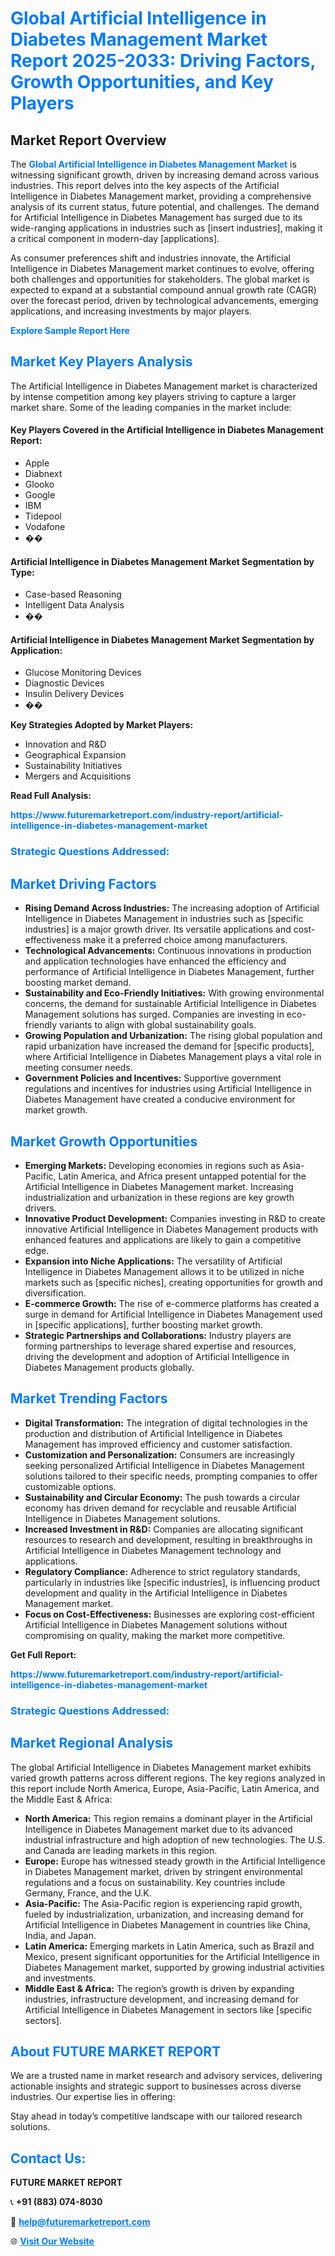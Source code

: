 <h1 style="color: #007BFF;">Global Artificial Intelligence in Diabetes Management Market Report 2025-2033: Driving Factors, Growth Opportunities, and Key Players</h1>

<section id="overview">
<h2>Market Report Overview</h2>
<p>The <a href="https://www.futuremarketreport.com/industry-report/artificial-intelligence-in-diabetes-management-market" style="color: #007BFF; text-decoration: none;"><strong>Global Artificial Intelligence in Diabetes Management Market</strong></a> is witnessing significant growth, driven by increasing demand across various industries. This report delves into the key aspects of the Artificial Intelligence in Diabetes Management market, providing a comprehensive analysis of its current status, future potential, and challenges. The demand for Artificial Intelligence in Diabetes Management has surged due to its wide-ranging applications in industries such as [insert industries], making it a critical component in modern-day [applications].</p>
<p>As consumer preferences shift and industries innovate, the Artificial Intelligence in Diabetes Management market continues to evolve, offering both challenges and opportunities for stakeholders. The global market is expected to expand at a substantial compound annual growth rate (CAGR) over the forecast period, driven by technological advancements, emerging applications, and increasing investments by major players.</p>
</section>

<section id="overview">
<p><a href="https://www.futuremarketreport.com/request-sample/reportId=113841" style="color: #007BFF; text-decoration: none;"><strong>Explore Sample Report Here</strong></a></p>
</section>

<section id="key-players">
<h2 style="color: #007BFF;">Market Key Players Analysis</h2>
<p>The Artificial Intelligence in Diabetes Management market is characterized by intense competition among key players striving to capture a larger market share. Some of the leading companies in the market include:</p>
<h4>Key Players Covered in the Artificial Intelligence in Diabetes Management Report:</h4>
<ul><li>Apple</li><li>Diabnext</li><li>Glooko</li><li>Google</li><li>IBM</li><li>Tidepool</li><li>Vodafone</li><li>��</li></ul>
<h4>Artificial Intelligence in Diabetes Management Market Segmentation by Type:</h4>
<ul><li>Case-based Reasoning</li><li>Intelligent Data Analysis</li><li>��</li></ul>

<h4>Artificial Intelligence in Diabetes Management Market Segmentation by Application:</h4>
<ul><li>Glucose Monitoring Devices</li><li>Diagnostic Devices</li><li>Insulin Delivery Devices</li><li>��</li></ul>
<p><strong>Key Strategies Adopted by Market Players:</strong></p>
<ul>
<li>Innovation and R&D</li>
<li>Geographical Expansion</li>
<li>Sustainability Initiatives</li>
<li>Mergers and Acquisitions</li>
</ul>
</section>

<section>
<p><strong>Read Full Analysis: </strong></p><a href="https://www.futuremarketreport.com/industry-report/artificial-intelligence-in-diabetes-management-market" style="color: #007BFF; text-decoration: none;"><strong>https://www.futuremarketreport.com/industry-report/artificial-intelligence-in-diabetes-management-market</strong></a>
<h3 style="color: #007BFF;">Strategic Questions Addressed:</h3>
</section>

<section id="driving-factors">
<h2 style="color: #007BFF;">Market Driving Factors</h2>
<ul>
<li><strong>Rising Demand Across Industries:</strong> The increasing adoption of Artificial Intelligence in Diabetes Management in industries such as [specific industries] is a major growth driver. Its versatile applications and cost-effectiveness make it a preferred choice among manufacturers.</li>
<li><strong>Technological Advancements:</strong> Continuous innovations in production and application technologies have enhanced the efficiency and performance of Artificial Intelligence in Diabetes Management, further boosting market demand.</li>
<li><strong>Sustainability and Eco-Friendly Initiatives:</strong> With growing environmental concerns, the demand for sustainable Artificial Intelligence in Diabetes Management solutions has surged. Companies are investing in eco-friendly variants to align with global sustainability goals.</li>
<li><strong>Growing Population and Urbanization:</strong> The rising global population and rapid urbanization have increased the demand for [specific products], where Artificial Intelligence in Diabetes Management plays a vital role in meeting consumer needs.</li>
<li><strong>Government Policies and Incentives:</strong> Supportive government regulations and incentives for industries using Artificial Intelligence in Diabetes Management have created a conducive environment for market growth.</li>
</ul>
</section>

<section id="growth-opportunities">
<h2 style="color: #007BFF;">Market Growth Opportunities</h2>
<ul>
<li><strong>Emerging Markets:</strong> Developing economies in regions such as Asia-Pacific, Latin America, and Africa present untapped potential for the Artificial Intelligence in Diabetes Management market. Increasing industrialization and urbanization in these regions are key growth drivers.</li>
<li><strong>Innovative Product Development:</strong> Companies investing in R&D to create innovative Artificial Intelligence in Diabetes Management products with enhanced features and applications are likely to gain a competitive edge.</li>
<li><strong>Expansion into Niche Applications:</strong> The versatility of Artificial Intelligence in Diabetes Management allows it to be utilized in niche markets such as [specific niches], creating opportunities for growth and diversification.</li>
<li><strong>E-commerce Growth:</strong> The rise of e-commerce platforms has created a surge in demand for Artificial Intelligence in Diabetes Management used in [specific applications], further boosting market growth.</li>
<li><strong>Strategic Partnerships and Collaborations:</strong> Industry players are forming partnerships to leverage shared expertise and resources, driving the development and adoption of Artificial Intelligence in Diabetes Management products globally.</li>
</ul>
</section>

<section id="trending-factors">
<h2 style="color: #007BFF;">Market Trending Factors</h2>
<ul>
<li><strong>Digital Transformation:</strong> The integration of digital technologies in the production and distribution of Artificial Intelligence in Diabetes Management has improved efficiency and customer satisfaction.</li>
<li><strong>Customization and Personalization:</strong> Consumers are increasingly seeking personalized Artificial Intelligence in Diabetes Management solutions tailored to their specific needs, prompting companies to offer customizable options.</li>
<li><strong>Sustainability and Circular Economy:</strong> The push towards a circular economy has driven demand for recyclable and reusable Artificial Intelligence in Diabetes Management solutions.</li>
<li><strong>Increased Investment in R&D:</strong> Companies are allocating significant resources to research and development, resulting in breakthroughs in Artificial Intelligence in Diabetes Management technology and applications.</li>
<li><strong>Regulatory Compliance:</strong> Adherence to strict regulatory standards, particularly in industries like [specific industries], is influencing product development and quality in the Artificial Intelligence in Diabetes Management market.</li>
<li><strong>Focus on Cost-Effectiveness:</strong> Businesses are exploring cost-efficient Artificial Intelligence in Diabetes Management solutions without compromising on quality, making the market more competitive.</li>
</ul>
</section>

<section>
<p><strong>Get Full Report: </strong></p><a href="https://www.futuremarketreport.com/industry-report/artificial-intelligence-in-diabetes-management-market" style="color: #007BFF; text-decoration: none;"><strong>https://www.futuremarketreport.com/industry-report/artificial-intelligence-in-diabetes-management-market</strong></a>
<h3 style="color: #007BFF;">Strategic Questions Addressed:</h3>
</section>


<section id="regional-analysis">
<h2 style="color: #007BFF;">Market Regional Analysis</h2>
<p>The global Artificial Intelligence in Diabetes Management market exhibits varied growth patterns across different regions. The key regions analyzed in this report include North America, Europe, Asia-Pacific, Latin America, and the Middle East & Africa:</p>
<ul>
<li><strong>North America:</strong> This region remains a dominant player in the Artificial Intelligence in Diabetes Management market due to its advanced industrial infrastructure and high adoption of new technologies. The U.S. and Canada are leading markets in this region.</li>
<li><strong>Europe:</strong> Europe has witnessed steady growth in the Artificial Intelligence in Diabetes Management market, driven by stringent environmental regulations and a focus on sustainability. Key countries include Germany, France, and the U.K.</li>
<li><strong>Asia-Pacific:</strong> The Asia-Pacific region is experiencing rapid growth, fueled by industrialization, urbanization, and increasing demand for Artificial Intelligence in Diabetes Management in countries like China, India, and Japan.</li>
<li><strong>Latin America:</strong> Emerging markets in Latin America, such as Brazil and Mexico, present significant opportunities for the Artificial Intelligence in Diabetes Management market, supported by growing industrial activities and investments.</li>
<li><strong>Middle East & Africa:</strong> The region’s growth is driven by expanding industries, infrastructure development, and increasing demand for Artificial Intelligence in Diabetes Management in sectors like [specific sectors].</li>
</ul>
</section>

<footer>
<h2 style="color: #007BFF;">About FUTURE MARKET REPORT</h2>
<p>We are a trusted name in market research and advisory services, delivering actionable insights and strategic support to businesses across diverse industries. Our expertise lies in offering:</p>

<p>Stay ahead in today’s competitive landscape with our tailored research solutions.</p>

<h2 style="color: #007BFF;">Contact Us:</h2>
<p><strong>FUTURE MARKET REPORT</strong></p>
<p>📞 <strong>+91 (883) 074-8030</strong></p>
<p>📧 <strong><a href="mailto:help@futuremarketreport.com" style="color: #007BFF;">help@futuremarketreport.com</a></strong></p>
<p>🌐 <strong><a href="https://www.futuremarketreport.com/" style="color: #007BFF;">Visit Our Website</a></strong></p>
</footer>